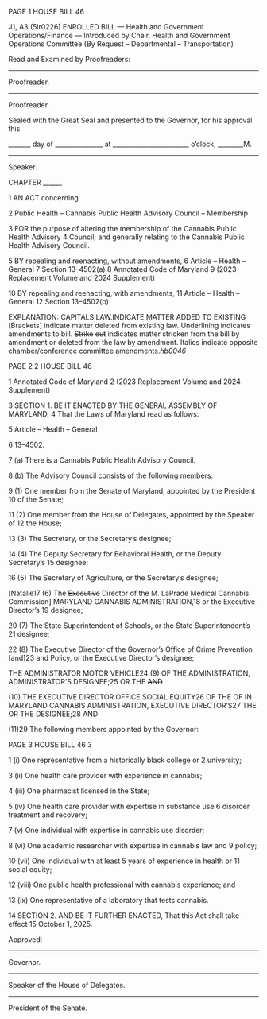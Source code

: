 PAGE 1
HOUSE BILL 46

J1, A3 (5lr0226)
ENROLLED BILL
— Health and Government Operations/Finance —
Introduced by Chair, Health and Government Operations Committee (By Request
– Departmental – Transportation)

Read and Examined by Proofreaders:

_______________________________________________
Proofreader.
_______________________________________________
Proofreader.

Sealed with the Great Seal and presented to the Governor, for his approval this

_______ day of _______________ at ________________________ o’clock, ________M.

______________________________________________
Speaker.

CHAPTER ______

1 AN ACT concerning

2 Public Health – Cannabis Public Health Advisory Council – Membership

3 FOR the purpose of altering the membership of the Cannabis Public Health Advisory
4 Council; and generally relating to the Cannabis Public Health Advisory Council.

5 BY repealing and reenacting, without amendments,
6 Article – Health – General
7 Section 13–4502(a)
8 Annotated Code of Maryland
9 (2023 Replacement Volume and 2024 Supplement)

10 BY repealing and reenacting, with amendments,
11 Article – Health – General
12 Section 13–4502(b)

EXPLANATION: CAPITALS LAW.INDICATE MATTER ADDED TO EXISTING
[Brackets] indicate matter deleted from existing law.
Underlining indicates amendments to bill.
~~Strike~~ ~~out~~ indicates matter stricken from the bill by amendment or deleted from the law by
amendment.
Italics indicate opposite chamber/conference committee amendments.*hb0046*

PAGE 2
2 HOUSE BILL 46

1 Annotated Code of Maryland
2 (2023 Replacement Volume and 2024 Supplement)

3 SECTION 1. BE IT ENACTED BY THE GENERAL ASSEMBLY OF MARYLAND,
4 That the Laws of Maryland read as follows:

5 Article – Health – General

6 13–4502.

7 (a) There is a Cannabis Public Health Advisory Council.

8 (b) The Advisory Council consists of the following members:

9 (1) One member from the Senate of Maryland, appointed by the President
10 of the Senate;

11 (2) One member from the House of Delegates, appointed by the Speaker of
12 the House;

13 (3) The Secretary, or the Secretary’s designee;

14 (4) The Deputy Secretary for Behavioral Health, or the Deputy Secretary’s
15 designee;

16 (5) The Secretary of Agriculture, or the Secretary’s designee;

[Natalie17 (6) The ~~Executive~~ Director of the M. LaPrade Medical Cannabis
Commission] MARYLAND CANNABIS ADMINISTRATION,18 or the ~~Executive~~ Director’s
19 designee;

20 (7) The State Superintendent of Schools, or the State Superintendent’s
21 designee;

22 (8) The Executive Director of the Governor’s Office of Crime Prevention
[and]23 and Policy, or the Executive Director’s designee;

THE ADMINISTRATOR MOTOR VEHICLE24 (9) OF THE
ADMINISTRATION, ADMINISTRATOR’S DESIGNEE;25 OR THE ~~AND~~

(10) THE EXECUTIVE DIRECTOR OFFICE SOCIAL EQUITY26 OF THE OF IN
MARYLAND CANNABIS ADMINISTRATION, EXECUTIVE DIRECTOR’S27 THE OR THE
DESIGNEE;28 AND

(11)29 The following members appointed by the Governor:

PAGE 3
HOUSE BILL 46 3

1 (i) One representative from a historically black college or
2 university;

3 (ii) One health care provider with experience in cannabis;

4 (iii) One pharmacist licensed in the State;

5 (iv) One health care provider with expertise in substance use
6 disorder treatment and recovery;

7 (v) One individual with expertise in cannabis use disorder;

8 (vi) One academic researcher with expertise in cannabis law and
9 policy;

10 (vii) One individual with at least 5 years of experience in health or
11 social equity;

12 (viii) One public health professional with cannabis experience; and

13 (ix) One representative of a laboratory that tests cannabis.

14 SECTION 2. AND BE IT FURTHER ENACTED, That this Act shall take effect
15 October 1, 2025.

Approved:

________________________________________________________________________________
Governor.

________________________________________________________________________________
Speaker of the House of Delegates.

________________________________________________________________________________
President of the Senate.